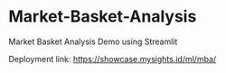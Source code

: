 # Market-Basket-Analysis
Market Basket Analysis Demo using Streamlit

Deployment link: https://showcase.mysights.id/ml/mba/
